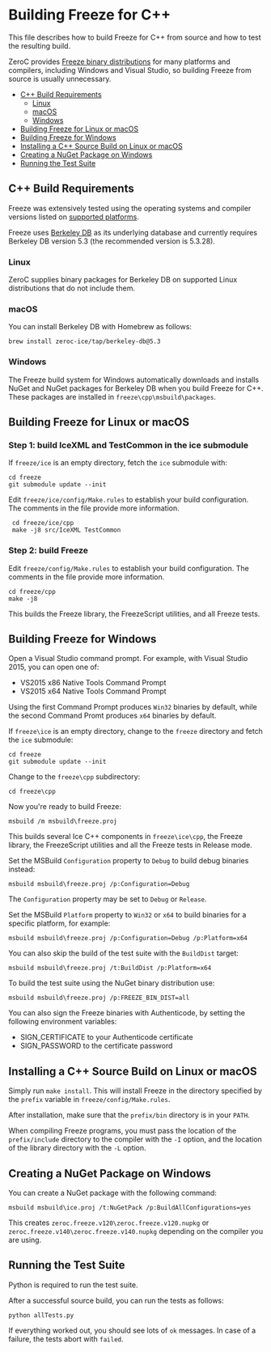 # Building Freeze for C++

This file describes how to build Freeze for C++ from source and how to test the
resulting build.

ZeroC provides [Freeze binary distributions][1] for many platforms and compilers,
including Windows and Visual Studio, so building Freeze from source is usually
unnecessary.

* [C++ Build Requirements](#c-build-requirements)
  * [Linux](#linux)
  * [macOS](#macos)
  * [Windows](#windows)
* [Building Freeze for Linux or macOS](#building-freeze-for-linux-or-macos)
* [Building Freeze for Windows](#building-freeze-for-windows)
* [Installing a C++ Source Build on Linux or macOS](#installing-a-c-source-build-on-linux-or-macos)
* [Creating a NuGet Package on Windows](#creating-a-nuget-package-on-windows)
* [Running the Test Suite](#running-the-test-suite)

## C++ Build Requirements

Freeze was extensively tested using the operating systems and compiler versions
listed on [supported platforms][2].

Freeze uses [Berkeley DB][3] as its underlying database and currently requires
Berkeley DB version 5.3 (the recommended version is 5.3.28).

### Linux

ZeroC supplies binary packages for Berkeley DB on supported Linux
distributions that do not include them.

### macOS

You can install Berkeley DB with Homebrew as follows:
```
brew install zeroc-ice/tap/berkeley-db@5.3
```

### Windows

The Freeze build system for Windows automatically downloads and installs
NuGet and NuGet packages for Berkeley DB when you build Freeze for C++.
These packages are installed in `freeze\cpp\msbuild\packages`.

## Building Freeze for Linux or macOS

### Step 1: build IceXML and TestCommon in the ice submodule

If `freeze/ice` is an empty directory, fetch the `ice` submodule with:
```
cd freeze
git submodule update --init
```

Edit `freeze/ice/config/Make.rules` to establish your build configuration. The
comments in the file provide more information.
```
 cd freeze/ice/cpp
 make -j8 src/IceXML TestCommon
```

### Step 2: build Freeze

Edit `freeze/config/Make.rules` to establish your build configuration. The
comments in the file provide more information.
```
cd freeze/cpp
make -j8
```

This builds the Freeze library, the FreezeScript utilities, and all Freeze
tests.

## Building Freeze for Windows

Open a Visual Studio command prompt. For example, with Visual Studio 2015, you
can open one of:

- VS2015 x86 Native Tools Command Prompt
- VS2015 x64 Native Tools Command Prompt

Using the first Command Prompt produces `Win32` binaries by default, while
the second Command Promt produces `x64` binaries by default.

If `freeze\ice` is an empty directory, change to the `freeze` directory and
fetch the `ice` submodule:
```
cd freeze
git submodule update --init
```

Change to the `freeze\cpp` subdirectory:
```
cd freeze\cpp
```

Now you're ready to build Freeze:
```
msbuild /m msbuild\freeze.proj
```

This builds several Ice C++ components in `freeze\ice\cpp`, the Freeze
library, the FreezeScript utilities and all the Freeze tests in Release
mode.

Set the MSBuild `Configuration` property to `Debug` to build debug binaries
instead:
```
msbuild msbuild\freeze.proj /p:Configuration=Debug
```

The `Configuration` property may be set to `Debug` or `Release`.

Set the MSBuild `Platform` property to `Win32` or `x64` to build binaries
for a specific platform, for example:
```
msbuild msbuild\freeze.proj /p:Configuration=Debug /p:Platform=x64
```

You can also skip the build of the test suite with the `BuildDist` target:
```
msbuild msbuild\freeze.proj /t:BuildDist /p:Platform=x64
```

To build the test suite using the NuGet binary distribution use:
```
msbuild msbuild\freeze.proj /p:FREEZE_BIN_DIST=all
```

You can also sign the Freeze binaries with Authenticode, by setting the following
environment variables:
 - SIGN_CERTIFICATE to your Authenticode certificate
 - SIGN_PASSWORD to the certificate password

## Installing a C++ Source Build on Linux or macOS

Simply run `make install`. This will install Freeze in the directory specified
by the `prefix` variable in `freeze/config/Make.rules`.

After installation, make sure that the `prefix/bin` directory is in your `PATH`.

When compiling Freeze programs, you must pass the location of the
`prefix/include` directory to the compiler with the `-I` option, and the
location of the library directory with the `-L` option.

## Creating a NuGet Package on Windows

You can create a NuGet package with the following command:
```
msbuild msbuild\ice.proj /t:NuGetPack /p:BuildAllConfigurations=yes
```

This creates `zeroc.freeze.v120\zeroc.freeze.v120.nupkg` or
`zeroc.freeze.v140\zeroc.freeze.v140.nupkg` depending on the compiler you are
using.

## Running the Test Suite

Python is required to run the test suite.

After a successful source build, you can run the tests as follows:
```
python allTests.py
```

If everything worked out, you should see lots of `ok` messages. In case of a
failure, the tests abort with `failed`.

[1]: https://zeroc.com/downloads/ice
[2]: https://doc.zeroc.com/rel/freeze-releases/freeze-3-7/freeze-3-7-9-release-notes/supported-platforms-for-freeze-3-7-9
[3]: https://www.oracle.com/database/berkeley-db/index.html
